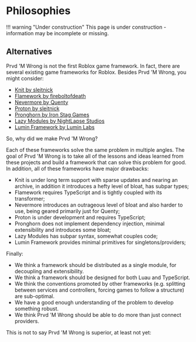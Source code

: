 # Philosophies

!!! warning "Under construction"
    This page is under construction - information may be incomplete or missing.

## Alternatives

Prvd 'M Wrong is not the first Roblox game framework. In fact, there are several
existing game frameworks for Roblox. Besides Prvd 'M Wrong, you might consider:

- [Knit by sleitnick](https://github.com/Sleitnick/Knit)
- [Flamework by fireboltofdeath](https://github.com/rbxts-flamework)
- [Nevermore by Quenty](https://github.com/Quenty/NevermoreEngine)
- [Proton by sleitnick](https://github.com/Sleitnick/rbxts-proton/)
- [Pronghorn by Iron Stag Games](https://github.com/Iron-Stag-Games/Pronghorn)
- [Lazy Modules by NightLapse Studios](https://github.com/NightLapse-Studios/LazyModules/)
- [Lumin Framework by Lumin Labs](https://github.com/lumin-dev/LuminFramework)

So, why did we make Prvd 'M Wrong?

Each of these frameworks solve the same problem in multiple angles. The goal of
Prvd 'M Wrong is to take all of the lessons and ideas learned from these projects
and build a framework that can solve this problem for good. In addition, all of
these frameworks have major drawbacks:

- Knit is under long term support with sparse updates and nearing an archive, in
  addition it introduces a hefty level of bloat, has subpar types;
- Flamework requires TypeScript and is tightly coupled with its transformer;
- Nevermore introduces an outrageous level of bloat and also harder to use,
  being geared primarily just for Quenty;
- Proton is under development and requires TypeScript;
- Pronghorn does not implement dependency injection, minimal extensibility and
  introduces some bloat;
- Lazy Modules has subpar syntax, somewhat couples code;
- Lumin Framework provides minimal primitives for singletons/providers;

Finally:

- We think a framework should be distributed as a single module, for decoupling
  and extensibility.
- We think a framework should be designed for both Luau and TypeScript.
- We think the conventions promoted by other frameworks (e.g. splitting between
  services and controllers, forcing games to follow a structure) are
  sub-optimal.
- We have a good enough understanding of the problem to develop something
  robust.
- We think Prvd 'M Wrong should be able to do more than just connect providers.

This is not to say Prvd 'M Wrong is superior, at least not yet:

